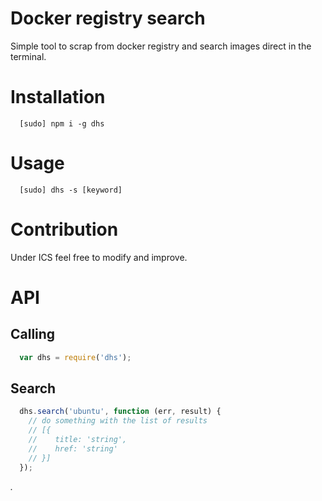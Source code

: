 # Docker registry search

Simple tool to scrap from docker registry and search images direct in the terminal.

# Installation

```
  [sudo] npm i -g dhs
```

# Usage

```
  [sudo] dhs -s [keyword]
```

# Contribution

Under ICS feel free to modify and improve.

# API

## Calling

```javascript
  var dhs = require('dhs');
``` 

## Search

```javascript
  dhs.search('ubuntu', function (err, result) {
    // do something with the list of results
    // [{
    //    title: 'string',
    //    href: 'string'
    // }]
  });
```

*.*
